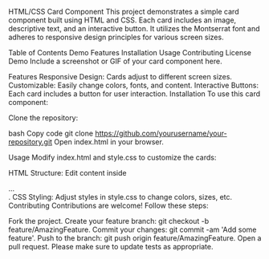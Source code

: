 HTML/CSS Card Component
This project demonstrates a simple card component built using HTML and CSS. Each card includes an image, descriptive text, and an interactive button. It utilizes the Montserrat font and adheres to responsive design principles for various screen sizes.

Table of Contents
Demo
Features
Installation
Usage
Contributing
License
Demo
Include a screenshot or GIF of your card component here.

Features
Responsive Design: Cards adjust to different screen sizes.
Customizable: Easily change colors, fonts, and content.
Interactive Buttons: Each card includes a button for user interaction.
Installation
To use this card component:

Clone the repository:

bash
Copy code
git clone https://github.com/yourusername/your-repository.git
Open index.html in your browser.

Usage
Modify index.html and style.css to customize the cards:

HTML Structure: Edit content inside <div class="card">...</div>.
CSS Styling: Adjust styles in style.css to change colors, sizes, etc.
Contributing
Contributions are welcome! Follow these steps:

Fork the project.
Create your feature branch: git checkout -b feature/AmazingFeature.
Commit your changes: git commit -am 'Add some feature'.
Push to the branch: git push origin feature/AmazingFeature.
Open a pull request.
Please make sure to update tests as appropriate.